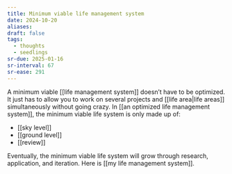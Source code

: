 ```yaml
---
title: Minimum viable life management system
date: 2024-10-20
aliases: 
draft: false
tags:
  - thoughts
  - seedlings
sr-due: 2025-01-16
sr-interval: 67
sr-ease: 291
---
```

A minimum viable [[life management system]] doesn’t have to be optimized. It just has to allow you to work on several projects and [[life area|life areas]] simultaneously without going crazy. In [[an optimized life management system]], the minimum viable life system is only made up of:
- [[sky level]]
- [[ground level]]
- [[review]]

Eventually, the minimum viable life system will grow through research, application, and iteration. Here is [[my life management system]].